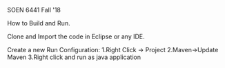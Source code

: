 SOEN 6441 Fall '18

How to Build and Run.

Clone and Import the code in Eclipse or any IDE.

Create a new Run Configuration:
    1.Right Click -> Project
    2.Maven->Update Maven
    3.Right click and run as java application
